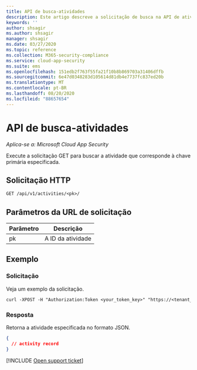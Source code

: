 ```yaml
---
title: API de busca-atividades
description: Este artigo descreve a solicitação de busca na API de atividades do Cloud App Security.
keywords: ''
author: shsagir
ms.author: shsagir
manager: shsagir
ms.date: 03/27/2020
ms.topic: reference
ms.collection: M365-security-compliance
ms.service: cloud-app-security
ms.suite: ems
ms.openlocfilehash: 151edb2f763f55fa21f10b8b869703a31406dffb
ms.sourcegitcommit: 6e47d0348283d105614d81db4e7737fc837ed20b
ms.translationtype: MT
ms.contentlocale: pt-BR
ms.lasthandoff: 08/20/2020
ms.locfileid: "88657654"
---
```

# <a name="fetch---activities-api"></a>API de busca-atividades

*Aplica-se a: Microsoft Cloud App Security*

Execute a solicitação GET para buscar a atividade que corresponde à chave primária especificada.

## <a name="http-request"></a>Solicitação HTTP

```rest
GET /api/v1/activities/<pk>/
```

## <a name="request-url-parameters"></a>Parâmetros da URL de solicitação

| Parâmetro | Descrição |
| --- | --- |
| pk | A ID da atividade |

## <a name="example"></a>Exemplo

### <a name="request"></a>Solicitação

Veja um exemplo da solicitação.

```rest
curl -XPOST -H "Authorization:Token <your_token_key>" "https://<tenant_id>.<tenant_region>.contoso.com/api/v1/activities/<pk>/"
```

### <a name="response"></a>Resposta

Retorna a atividade especificada no formato JSON.

```json
{
  // activity record
}
```

[!INCLUDE [Open support ticket](includes/support.md)]
